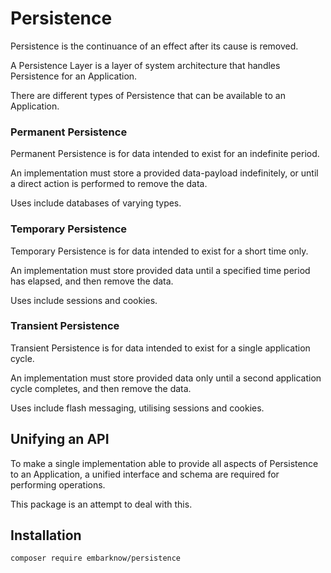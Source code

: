# Persistence

Persistence is the continuance of an effect after its cause is removed.

A Persistence Layer is a layer of system architecture that handles Persistence for an Application.

There are different types of Persistence that can be available to an Application.


### Permanent Persistence

Permanent Persistence is for data intended to exist for an indefinite period.

An implementation must store a provided data-payload indefinitely, or until a direct action is performed to remove the data.

Uses include databases of varying types.


### Temporary Persistence

Temporary Persistence is for data intended to exist for a short time only.

An implementation must store provided data until a specified time period has elapsed, and then remove the data.

Uses include sessions and cookies.


### Transient Persistence

Transient Persistence is for data intended to exist for a single application cycle.

An implementation must store provided data only until a second application cycle completes, and then remove the data.

Uses include flash messaging, utilising sessions and cookies.


## Unifying an API

To make a single implementation able to provide all aspects of Persistence to an Application, a unified interface and schema are required for performing operations.

This package is an attempt to deal with this.


## Installation

```
composer require embarknow/persistence
```
